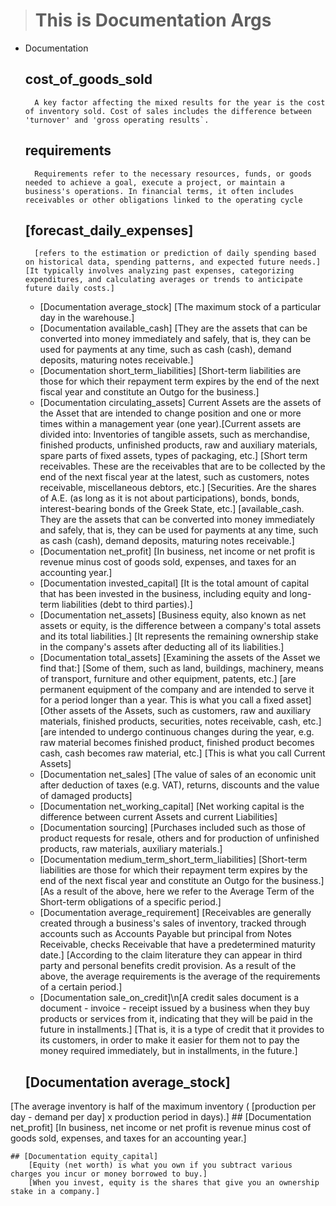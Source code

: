 ># This is Documentation Args 

- Documentation

    ## cost_of_goods_sold
        A key factor affecting the mixed results for the year is the cost of inventory sold. Cost of sales includes the difference between 'turnover' and 'gross operating results`.
    ## requirements
        Requirements refer to the necessary resources, funds, or goods needed to achieve a goal, execute a project, or maintain a business's operations. In financial terms, it often includes receivables or other obligations linked to the operating cycle
    ## [forecast_daily_expenses]
        [refers to the estimation or prediction of daily spending based on historical data, spending patterns, and expected future needs.] [It typically involves analyzing past expenses, categorizing expenditures, and calculating averages or trends to anticipate future daily costs.]
    - [Documentation average_stock]
[The maximum stock of a particular day in the warehouse.]
    - [Documentation available_cash]
[They are the assets that can be converted into money immediately and safely, that is, they can be used for payments at any time, such as cash (cash), demand deposits, maturing notes receivable.]
    - [Documentation short_term_liabilities]
[Short-term liabilities are those for which their repayment term expires by the end of the next fiscal year and constitute an Outgo for the business.]
    - [Documentation circulating_assets]
Current Assets are the assets of the Asset that are intended to change position and one or more times within a management year (one year).[Current assets are divided into: Inventories of tangible assets, such as merchandise, finished products, unfinished products, raw and auxiliary materials, spare parts of fixed assets, types of packaging, etc.] [Short term receivables. These are the receivables that are to be collected by the end of the next fiscal year at the latest, such as customers, notes receivable, miscellaneous debtors, etc.]
[Securities. Are the shares of A.E. (as long as it is not about participations), bonds, bonds, interest-bearing bonds of the Greek State, etc.] [available_cash. They are the assets that can be converted into money immediately and safely, that is, they can be used for payments at any time, such as cash (cash), demand deposits, maturing notes receivable.]
    - [Documentation net_profit]
[In business, net income or net profit is revenue minus cost of goods sold, expenses, and taxes for an accounting year.]
    - [Documentation invested_capital]
[It is the total amount of capital that has been invested in the business, including equity and long-term liabilities (debt to third parties).]
    - [Documentation net_assets]
[Business equity, also known as net assets or equity, is the difference between a company's total assets and its total liabilities.]
[It represents the remaining ownership stake in the company's assets after deducting all of its liabilities.]
    - [Documentation total_assets]
[Examining the assets of the Asset we find that:]
[Some of them, such as land, buildings, machinery, means of transport, furniture and other equipment, patents, etc.]
[are permanent equipment of the company and are intended to serve it for a period longer than a year. This is what you call a fixed asset]
[Other assets of the Assets, such as customers, raw and auxiliary materials, finished products, securities, notes receivable, cash, etc.]
[are intended to undergo continuous changes during the year, e.g. raw material becomes finished product, finished product becomes cash, cash becomes raw material, etc.]
[This is what you call Current Assets]
    - [Documentation net_sales]
[The value of sales of an economic unit after deduction of taxes (e.g. VAT), returns, discounts and the value of damaged products]
    - [Documentation net_working_capital]
[Net working capital is the difference between current Assets and current Liabilities]
    - [Documentation sourcing]
[Purchases included such as those of product requests for resale, others and for production of unfinished products, raw materials, auxiliary materials.]
    - [Documentation medium_term_short_term_liabilities]
[Short-term liabilities are those for which their repayment term expires by the end of the next fiscal year and constitute an Outgo for the business.]
[As a result of the above, here we refer to the Average Term of the Short-term obligations of a specific period.]
    - [Documentation average_requirement]
[Receivables are generally created through a business's sales of inventory, tracked through accounts such as Accounts Payable but principal from Notes Receivable, checks Receivable that have a predetermined maturity date.]
[According to the claim literature they can appear in third party and personal benefits credit provision. As a result of the above, the average requirements is the average of the requirements of a certain period.]
    - [Documentation sale_on_credit]\n[A credit sales document is a document - invoice - receipt issued by a business when they buy products or services from it, indicating that they will be paid in the future in installments.]
[That is, it is a type of credit that it provides to its customers, in order to make it easier for them not to pay the money required immediately, but in installments, in the future.]
    ## [Documentation average_stock]
[The average inventory is half of the maximum inventory ( [production per day - demand per day] x production period in days).]
    ## [Documentation net_profit]
        [In business, net income or net profit is revenue minus cost of goods sold, expenses, and taxes for an accounting year.]

    ## [Documentation equity_capital]
        [Equity (net worth) is what you own if you subtract various charges you incur or money borrowed to buy.]
        [When you invest, equity is the shares that give you an ownership stake in a company.]
